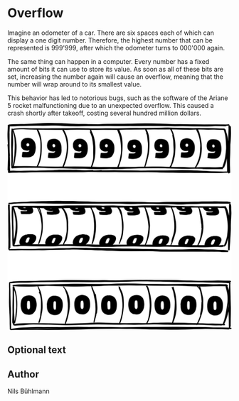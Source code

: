 <!-- BEGIN TITLE -->
# Overflow
<!-- END TITLE -->

<!-- BEGIN BODY -->
Imagine an odometer of a car. There are six spaces each of which can display a one digit number. Therefore, the highest number that can be represented is 999'999, after which the odometer turns to 000'000 again.

The same thing can happen in a computer. Every number has a fixed amount of bits it can use to store its value. As soon as all of these bits are set, increasing the number again will cause an overflow, meaning that the number will wrap around to its smallest value.

This behavior has led to notorious bugs, such as the software of the Ariane 5 rocket malfunctioning due to an unexpected overflow. This caused a crash shortly after takeoff, costing several hundred million dollars.
<!-- END BODY -->

![Overflow](../images/image-046-overflow.svg)


## Optional text
<!-- BEGIN OPTIONAL -->

<!-- END OPTIONAL -->



## Author
<!-- BEGIN AUTHOR -->
Nils Bühlmann
<!-- END AUTHOR -->
